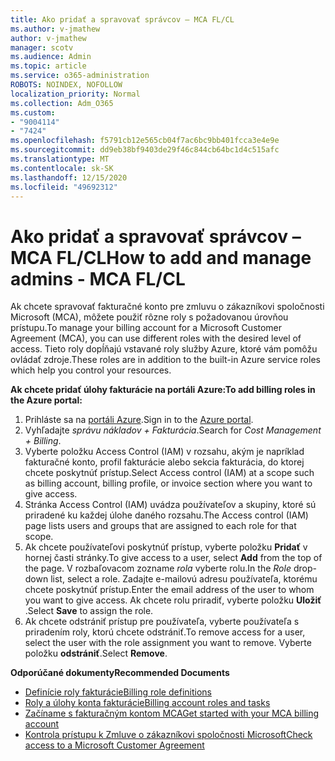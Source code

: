 ```yaml
---
title: Ako pridať a spravovať správcov – MCA FL/CL
ms.author: v-jmathew
author: v-jmathew
manager: scotv
ms.audience: Admin
ms.topic: article
ms.service: o365-administration
ROBOTS: NOINDEX, NOFOLLOW
localization_priority: Normal
ms.collection: Adm_O365
ms.custom:
- "9004114"
- "7424"
ms.openlocfilehash: f5791cb12e565cb04f7ac6bc9bb401fcca3e4e9e
ms.sourcegitcommit: dd9eb38bf9403de29f46c844cb64bc1d4c515afc
ms.translationtype: MT
ms.contentlocale: sk-SK
ms.lasthandoff: 12/15/2020
ms.locfileid: "49692312"
---
```

# <a name="how-to-add-and-manage-admins---mca-flcl"></a><span data-ttu-id="84039-102">Ako pridať a spravovať správcov – MCA FL/CL</span><span class="sxs-lookup"><span data-stu-id="84039-102">How to add and manage admins - MCA FL/CL</span></span>

<span data-ttu-id="84039-103">Ak chcete spravovať fakturačné konto pre zmluvu o zákazníkovi spoločnosti Microsoft (MCA), môžete použiť rôzne roly s požadovanou úrovňou prístupu.</span><span class="sxs-lookup"><span data-stu-id="84039-103">To manage your billing account for a Microsoft Customer Agreement (MCA), you can use different roles with the desired level of access.</span></span> <span data-ttu-id="84039-104">Tieto roly dopĺňajú vstavané roly služby Azure, ktoré vám pomôžu ovládať zdroje.</span><span class="sxs-lookup"><span data-stu-id="84039-104">These roles are in addition to the built-in Azure service roles which help you control your resources.</span></span>

<span data-ttu-id="84039-105">**Ak chcete pridať úlohy fakturácie na portáli Azure:**</span><span class="sxs-lookup"><span data-stu-id="84039-105">**To add billing roles in the Azure portal:**</span></span>

1. <span data-ttu-id="84039-106">Prihláste sa na [portáli Azure](https://portal.azure.com/).</span><span class="sxs-lookup"><span data-stu-id="84039-106">Sign in to the [Azure portal](https://portal.azure.com/).</span></span>
2. <span data-ttu-id="84039-107">Vyhľadajte *správu nákladov + Fakturácia*.</span><span class="sxs-lookup"><span data-stu-id="84039-107">Search for *Cost Management + Billing*.</span></span>
3. <span data-ttu-id="84039-108">Vyberte položku Access Control (IAM) v rozsahu, akým je napríklad fakturačné konto, profil fakturácie alebo sekcia fakturácia, do ktorej chcete poskytnúť prístup.</span><span class="sxs-lookup"><span data-stu-id="84039-108">Select Access control (IAM) at a scope such as billing account, billing profile, or invoice section where you want to give access.</span></span>
4. <span data-ttu-id="84039-109">Stránka Access Control (IAM) uvádza používateľov a skupiny, ktoré sú priradené ku každej úlohe daného rozsahu.</span><span class="sxs-lookup"><span data-stu-id="84039-109">The Access control (IAM) page lists users and groups that are assigned to each role for that scope.</span></span>
5. <span data-ttu-id="84039-110">Ak chcete používateľovi poskytnúť prístup, vyberte položku **Pridať** v hornej časti stránky.</span><span class="sxs-lookup"><span data-stu-id="84039-110">To give access to a user, select **Add** from the top of the page.</span></span> <span data-ttu-id="84039-111">V rozbaľovacom zozname *rola* vyberte rolu.</span><span class="sxs-lookup"><span data-stu-id="84039-111">In the *Role* drop-down list, select a role.</span></span> <span data-ttu-id="84039-112">Zadajte e-mailovú adresu používateľa, ktorému chcete poskytnúť prístup.</span><span class="sxs-lookup"><span data-stu-id="84039-112">Enter the email address of the user to whom you want to give access.</span></span> <span data-ttu-id="84039-113">Ak chcete rolu priradiť, vyberte položku **Uložiť** .</span><span class="sxs-lookup"><span data-stu-id="84039-113">Select **Save** to assign the role.</span></span>
6. <span data-ttu-id="84039-114">Ak chcete odstrániť prístup pre používateľa, vyberte používateľa s priradením roly, ktorú chcete odstrániť.</span><span class="sxs-lookup"><span data-stu-id="84039-114">To remove access for a user, select the user with the role assignment you want to remove.</span></span> <span data-ttu-id="84039-115">Vyberte položku **odstrániť**.</span><span class="sxs-lookup"><span data-stu-id="84039-115">Select **Remove**.</span></span>

<span data-ttu-id="84039-116">**Odporúčané dokumenty**</span><span class="sxs-lookup"><span data-stu-id="84039-116">**Recommended Documents**</span></span>

- [<span data-ttu-id="84039-117">Definície roly fakturácie</span><span class="sxs-lookup"><span data-stu-id="84039-117">Billing role definitions</span></span>](https://docs.microsoft.com/azure/cost-management-billing/manage/understand-mca-roles)
- [<span data-ttu-id="84039-118">Roly a úlohy konta fakturácie</span><span class="sxs-lookup"><span data-stu-id="84039-118">Billing account roles and tasks</span></span>](https://docs.microsoft.com/azure/cost-management-billing/manage/understand-mca-roles#billing-account-roles-and-tasks)
- [<span data-ttu-id="84039-119">Začíname s fakturačným kontom MCA</span><span class="sxs-lookup"><span data-stu-id="84039-119">Get started with your MCA billing account</span></span>](https://docs.microsoft.com/azure/cost-management-billing/understand/mca-overview)
- [<span data-ttu-id="84039-120">Kontrola prístupu k Zmluve o zákazníkovi spoločnosti Microsoft</span><span class="sxs-lookup"><span data-stu-id="84039-120">Check access to a Microsoft Customer Agreement</span></span>](https://docs.microsoft.com/azure/cost-management-billing/manage/change-credit-card?WT.mc_id=Portal-Microsoft_Azure_Support%22%20%5Cl%20%22manage-credit-cards-for-a-microsoft-customer-agreement%22%20%5Ct%20%22_blank#check-the-type-of-your-account)
